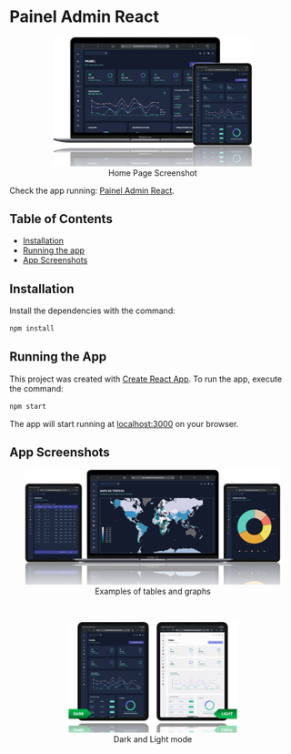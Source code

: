 # Painel Admin React

<p align="center">
    <img src="./public/images/homepage_screenshot.png" width="350"/>
    <br />
    Home Page Screenshot
</p>

Check the app running: [Painel Admin React](https://paineladmin-react.vercel.app).

## Table of Contents

- [Installation](#installation)
- [Running the app](#running-the-app)
- [App Screenshots](#app-screenshots)

## Installation

Install the dependencies with the command:

```bash
npm install
```

## Running the App

This project was created with [Create React App](https://github.com/facebook/create-react-app). To run the app, execute the command:

```bash
npm start
```

The app will start running at [localhost:3000](http://localhost:3000) on your browser.

## App Screenshots

<p align="center">
    <img src="./public/images/views_screenshot.png" width="450"/>
    <br />
    Examples of tables and graphs
</p>
<br />
<p align="center">
    <img src="./public/images/dark_light_mode.png" width="300"/>
    <br />
    Dark and Light mode
</p>
